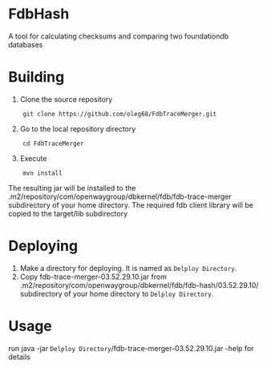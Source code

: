 # FdbHash
A tool for calculating checksums and comparing two foundationdb databases

# Building
1. Clone the source repository
```
    git clone https://github.com/oleg68/FdbTraceMerger.git
```
2. Go to the local repository directory
```
    cd FdbTraceMerger
```
3. Execute
```
    mvn install
```
  The resulting jar will be installed to the .m2/repository/com/openwaygroup/dbkernel/fdb/fdb-trace-merger subdirectory of your home directory.
  The required fdb client library will be copied to the target/lib subdirectory

# Deploying
1. Make a directory for deploying. It is named as ``Delploy Directory``.
2. Copy fdb-trace-merger-03.52.29.10.jar from .m2/repository/com/openwaygroup/dbkernel/fdb/fdb-hash/03.52.29.10/ subdirectory of your home directory to ``Delploy Directory``.

# Usage
   run java -jar ``Delploy Directory``/fdb-trace-merger-03.52.29.10.jar -help for details
